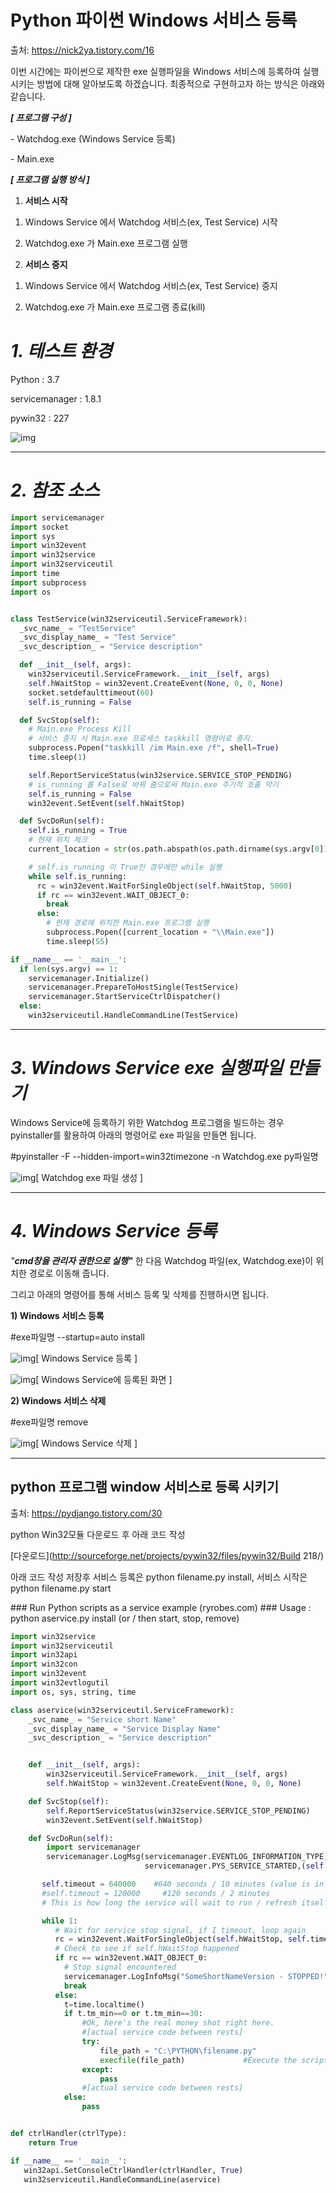 # Python 파이썬 Windows 서비스 등록

출처: https://nick2ya.tistory.com/16

이번 시간에는 파이썬으로 제작한 exe 실행파일을 Windows 서비스에 등록하여 실행시키는 방법에 대해 알아보도록 하겠습니다. 최종적으로 구현하고자 하는 방식은 아래와 같습니다.

 ***[ 프로그램 구성 ]*** 

\- Watchdog.exe  (Windows Service 등록)

\- Main.exe



 ***[ 프로그램 실행 방식 ]*** 

1. **서비스 시작**

 1) Windows Service 에서 Watchdog 서비스(ex, Test Service) 시작

 2) Watchdog.exe 가 Main.exe 프로그램 실행

 

2. **서비스 중지**

 1) Windows Service 에서 Watchdog 서비스(ex, Test Service) 중지

 2) Watchdog.exe 가 Main.exe 프로그램 종료(kill)



# ***1. 테스트 환경***

Python : 3.7

servicemanager : 1.8.1

pywin32 : 227



![img](./Images/2021-07-19-001_img.png)



------

# ***2. 참조 소스***

``` python
import servicemanager
import socket
import sys
import win32event
import win32service
import win32serviceutil
import time
import subprocess
import os


class TestService(win32serviceutil.ServiceFramework):
  _svc_name_ = "TestService"
  _svc_display_name_ = "Test Service"
  _svc_description_ = "Service description"

  def __init__(self, args):
    win32serviceutil.ServiceFramework.__init__(self, args)
    self.hWaitStop = win32event.CreateEvent(None, 0, 0, None)
    socket.setdefaulttimeout(60)
    self.is_running = False

  def SvcStop(self):
    # Main.exe Process Kill
    # 서비스 중지 시 Main.exe 프로세스 taskkill 명령어로 중지.
    subprocess.Popen("taskkill /im Main.exe /f", shell=True)  
    time.sleep(1)

    self.ReportServiceStatus(win32service.SERVICE_STOP_PENDING)
    # is_running 를 False로 바꿔 줌으로써 Main.exe 주기적 호출 막기
    self.is_running = False 
    win32event.SetEvent(self.hWaitStop)

  def SvcDoRun(self):
    self.is_running = True
    # 현재 위치 체크
    current_location = str(os.path.abspath(os.path.dirname(sys.argv[0])))  

    # self.is_running 이 True인 경우에만 while 실행
    while self.is_running: 
      rc = win32event.WaitForSingleObject(self.hWaitStop, 5000)
      if rc == win32event.WAIT_OBJECT_0:
        break
      else:
        # 현재 경로에 위치한 Main.exe 프로그램 실행
        subprocess.Popen([current_location + "\\Main.exe"]) 
        time.sleep(55)

if __name__ == '__main__':
  if len(sys.argv) == 1:
    servicemanager.Initialize()
    servicemanager.PrepareToHostSingle(TestService)
    servicemanager.StartServiceCtrlDispatcher()
  else:
    win32serviceutil.HandleCommandLine(TestService)

```





------

# ***3. Windows Service exe 실행파일 만들기***

 Windows Service에 등록하기 위한 Watchdog 프로그램을 빌드하는 경우 pyinstaller를 활용하여 아래의 명령어로 exe 파일을 만들면 됩니다.

 

 \#pyinstaller -F --hidden-import=win32timezone -n Watchdog.exe py파일명



![img](./Images/2021-07-19-002_img.png)[ Watchdog exe 파일 생성 ]



------

# ***4. Windows Service 등록***

 *"**cmd창을 관리자 권한으로 실행"*** 한 다음 Watchdog 파일(ex, Watchdog.exe)이 위치한 경로로 이동해 줍니다.

그리고 아래의 명령어를 통해 서비스 등록 및 삭제를 진행하시면 됩니다.

 

 **1) Windows 서비스 등록**

  \#exe파일명 --startup=auto install



![img](https://blog.kakaocdn.net/dn/trDVy/btqVTGFBBHy/bMUMJils50075oFrF2iyI1/img.png)[ Windows Service 등록 ]

![img](./Images/2021-07-19-003_img.png)[ Windows Service에 등록된 화면 ]



 **2) Windows 서비스 삭제**

  \#exe파일명 remove

![img](./Images/2021-07-19-004_img.png)[ Windows Service 삭제 ]



---

## python 프로그램 window 서비스로 등록 시키기

출처: https://pydjango.tistory.com/30



python Win32모듈 다운로드 후 아래 코드 작성

[다운로드](http://sourceforge.net/projects/pywin32/files/pywin32/Build 218/)

아래 코드 작성 저장후 서비스 등록은 python filename.py install, 서비스 시작은 python filename.py start

\### Run Python scripts as a service example (ryrobes.com)
\### Usage : python aservice.py install (or / then start, stop, remove)



``` python
import win32service
import win32serviceutil
import win32api
import win32con
import win32event
import win32evtlogutil
import os, sys, string, time

class aservice(win32serviceutil.ServiceFramework):
    _svc_name_ = "Service short Name"
    _svc_display_name_ = "Service Display Name"
    _svc_description_ = "Service description"


    def __init__(self, args):
        win32serviceutil.ServiceFramework.__init__(self, args)
        self.hWaitStop = win32event.CreateEvent(None, 0, 0, None)

    def SvcStop(self):
        self.ReportServiceStatus(win32service.SERVICE_STOP_PENDING)
        win32event.SetEvent(self.hWaitStop)

    def SvcDoRun(self):
        import servicemanager
        servicemanager.LogMsg(servicemanager.EVENTLOG_INFORMATION_TYPE,
                              servicemanager.PYS_SERVICE_STARTED,(self._svc_name_, ''))

       self.timeout = 640000    #640 seconds / 10 minutes (value is in milliseconds)
       #self.timeout = 120000     #120 seconds / 2 minutes
       # This is how long the service will wait to run / refresh itself (see script below)

       while 1:
          # Wait for service stop signal, if I timeout, loop again
          rc = win32event.WaitForSingleObject(self.hWaitStop, self.timeout)
          # Check to see if self.hWaitStop happened
          if rc == win32event.WAIT_OBJECT_0:
            # Stop signal encountered
            servicemanager.LogInfoMsg("SomeShortNameVersion - STOPPED!")  #For Event Log
            break
          else:
            t=time.localtime()
            if t.tm_min==0 or t.tm_min==30:
                #Ok, here's the real money shot right here.
                #[actual service code between rests]
                try:
                    file_path = "C:\PYTHON\filename.py"
                    execfile(file_path)             #Execute the script
                except:
                    pass
                #[actual service code between rests]
            else:
                pass


def ctrlHandler(ctrlType):
    return True

if __name__ == '__main__':
   win32api.SetConsoleCtrlHandler(ctrlHandler, True)
   win32serviceutil.HandleCommandLine(aservice)


```

